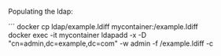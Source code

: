 Populating the ldap:

´´´
docker cp ldap/example.ldiff mycontainer:/example.ldiff   
docker exec -it mycontainer ldapadd -x -D "cn=admin,dc=example,dc=com" -w admin -f /example.ldiff -c
```
